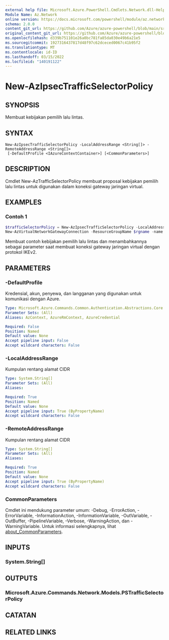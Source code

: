 ```yaml
---
external help file: Microsoft.Azure.PowerShell.Cmdlets.Network.dll-Help.xml
Module Name: Az.Network
online version: https://docs.microsoft.com/powershell/module/az.network/new-azipsectrafficselectorpolicy
schema: 2.0.0
content_git_url: https://github.com/Azure/azure-powershell/blob/main/src/Network/Network/help/New-AzIpsecTrafficSelectorPolicy.md
original_content_git_url: https://github.com/Azure/azure-powershell/blob/main/src/Network/Network/help/New-AzIpsecTrafficSelectorPolicy.md
ms.openlocfilehash: d339b751101e26a0bc781fa85da030e49b6a21e5
ms.sourcegitcommit: 1927316437817d48f97c62dceced0067c41b95f2
ms.translationtype: MT
ms.contentlocale: id-ID
ms.lasthandoff: 03/15/2022
ms.locfileid: "140191122"
---
```

# New-AzIpsecTrafficSelectorPolicy

## SYNOPSIS
Membuat kebijakan pemilih lalu lintas.

## SYNTAX

```
New-AzIpsecTrafficSelectorPolicy -LocalAddressRange <String[]> -RemoteAddressRange <String[]>
 [-DefaultProfile <IAzureContextContainer>] [<CommonParameters>]
```

## DESCRIPTION
Cmdlet New-AzTrafficSelectorPolicy membuat proposal kebijakan pemilih lalu lintas untuk digunakan dalam koneksi gateway jaringan virtual.

## EXAMPLES

### Contoh 1
```powershell
$trafficSelectorPolicy = New-AzIpsecTrafficSelectorPolicy -LocalAddressRange ("10.10.10.0/24", "20.20.20.0/24") -RemoteAddressRange ("30.30.30.0/24", "40.40.40.0/24")
New-AzVirtualNetworkGatewayConnection -ResourceGroupName $rgname -name $vnetConnectionName -location $location -VirtualNetworkGateway1 $vnetGateway -LocalNetworkGateway2 $localnetGateway -ConnectionType IPsec -RoutingWeight 3 -SharedKey $sharedKey -UsePolicyBasedTrafficSelectors $true -TrafficSelectorPolicy ($trafficSelectorPolicy)
```

Membuat contoh kebijakan pemilih lalu lintas dan menambahkannya sebagai parameter saat membuat koneksi gateway jaringan virtual dengan protokol IKEv2.

## PARAMETERS

### -DefaultProfile
Kredensial, akun, penyewa, dan langganan yang digunakan untuk komunikasi dengan Azure.

```yaml
Type: Microsoft.Azure.Commands.Common.Authentication.Abstractions.Core.IAzureContextContainer
Parameter Sets: (All)
Aliases: AzContext, AzureRmContext, AzureCredential

Required: False
Position: Named
Default value: None
Accept pipeline input: False
Accept wildcard characters: False
```

### -LocalAddressRange
Kumpulan rentang alamat CIDR

```yaml
Type: System.String[]
Parameter Sets: (All)
Aliases:

Required: True
Position: Named
Default value: None
Accept pipeline input: True (ByPropertyName)
Accept wildcard characters: False
```

### -RemoteAddressRange
Kumpulan rentang alamat CIDR

```yaml
Type: System.String[]
Parameter Sets: (All)
Aliases:

Required: True
Position: Named
Default value: None
Accept pipeline input: True (ByPropertyName)
Accept wildcard characters: False
```

### CommonParameters
Cmdlet ini mendukung parameter umum: -Debug, -ErrorAction, -ErrorVariable, -InformationAction, -InformationVariable, -OutVariable, -OutBuffer, -PipelineVariable, -Verbose, -WarningAction, dan -WarningVariable. Untuk informasi selengkapnya, lihat [about_CommonParameters](http://go.microsoft.com/fwlink/?LinkID=113216).

## INPUTS

### System.String[]

## OUTPUTS

### Microsoft.Azure.Commands.Network.Models.PSTrafficSelectorPolicy

## CATATAN

## RELATED LINKS
